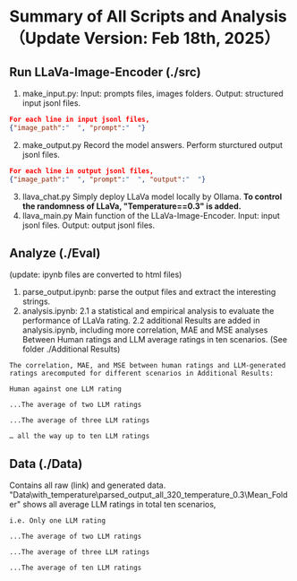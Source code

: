 # Summary of All Scripts and Analysis （Update Version: Feb 18th, 2025）
## Run LLaVa-Image-Encoder (./src)
1. make_input.py:
Input: prompts files, images folders.
Output: structured input jsonl files.
```json
For each line in input jsonl files,
{"image_path":"  ", "prompt":"  "}
```
2. make_output.py
Record the model answers.
Perform sturctured output jsonl files.
```json
For each line in output jsonl files,
{"image_path":"  ", "prompt":"  ", "output":"  "}
```
3. llava_chat.py
Simply deploy LLaVa model locally by Ollama.
**To control the randomness of LLaVa, "Temperature==0.3" is added.**
4. llava_main.py
Main function of the LLaVa-Image-Encoder.
Input: input jsonl files.
Output: output jsonl files.

## Analyze (./Eval)
(update: ipynb files are converted to html files)
1. parse_output.ipynb:
parse the output files and extract the interesting strings.
2. analysis.ipynb:
2.1 a statistical and empirical analysis to evaluate the performance of LLaVa rating. 
2.2 additional Results are added in analysis.ipynb, including more correlation, MAE and MSE analyses Between Human ratings and LLM average ratings in ten scenarios. (See folder ./Additional Results)
```
The correlation, MAE, and MSE between human ratings and LLM-generated ratings arecomputed for different scenarios in Additional Results:

Human against one LLM rating

...The average of two LLM ratings

...The average of three LLM ratings

… all the way up to ten LLM ratings
```

## Data (./Data)
Contains all raw (link) and generated data.
"Data\with_temperature\parsed_output_all_320_temperature_0.3\Mean_Folder" shows all average LLM ratings in total ten scenarios, 
```
i.e. Only one LLM rating

...The average of two LLM ratings

...The average of three LLM ratings

...The average of ten LLM ratings
```
